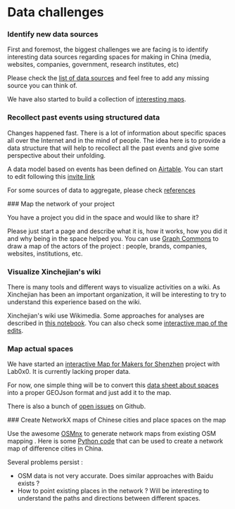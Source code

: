 # Data challenges


### Identify new data sources

First and foremost, the biggest challenges we are facing is to identify interesting data sources regarding spaces for making in China (media, websites, companies, government, research institutes, etc)

Please check the [list of data sources](/sources.md) and feel free to add any missing source you can think of.

We have also started to build a collection of [interesting maps](/maps.md).

### Recollect past events using structured data

Changes happened fast. There is a lot of information about specific spaces all over the Internet and in the mind of people. The idea here is to provide a data structure that will help to recollect all the past events and give some perspective about their unfolding.

A data model based on events has been defined on [Airtable](https://airtable.com/shrLn2gDYjGEK4YdR). You can start to edit following this [invite link](https://airtable.com/invite/l?inviteId=invMBC790UFg2tNmh&inviteToken=9b06fe4674eb5f96f85a683becea41cc21e0e1fa5b67f8ff63fbf27d3fc54240)

For some sources of data to aggregate, please check [references](/sources.md)

### Map the network of your project

You have a project you did in the space and would like to share it?

Please just start a page and describe what it is, how it works, how you did it and why being in the space helped you. You can use [Graph Commons](https://graphcommons.com/) to draw a map of the actors of the project : people, brands, companies, websites, institutions, etc.


### Visualize Xinchejian's wiki

There is many tools and different ways to visualize activities on a wiki. As Xinchejian has been an important organization, it will be interesting to try to understand this experience based on the wiki.

Xinchejian's wiki use Wikimedia. Some approaches for analyses are described in  [this notebook](https://gist.github.com/clemsos/f15cc2e74ba7605717e758d0ed5866df). You can also check some [interactive map of the edits](https://app.topogram.io/topograms/BWqQQzAwvyYSSsxzF/view).

### Map actual spaces

We have started an [interactive Map for Makers for Shenzhen](https://github.com/lab0x0/szmakermap) project with Lab0x0. It is currently lacking proper data.

For now, one simple thing will be to convert this [data sheet about spaces](https://docs.google.com/spreadsheets/d/1TWXYzJPAfxab4elMc-SU7UY1EhsTRKyuWikwCZY1RCU/edit?ts=599cdef0#gid=135425992) into a proper GEOJson format and just add it to the map.

There is also a bunch of [open issues](https://github.com/lab0x0/szmakermap/issues) on Github.

### Create NetworkX maps of Chinese cities and place spaces on the map

Use the awesome [OSMnx](https://github.com/gboeing/osmnx) to generate network maps from existing OSM mapping . Here is some [Python code](https://gist.github.com/clemsos/c252e131c58affc6ba092d9456f2bd16) that can be used to create a network map of difference cities in China.

Several problems persist :

* OSM data is not very accurate. Does similar approaches with Baidu exists ?
* How to point existing places in the network ? Will be interesting to understand the paths and directions between different spaces.
